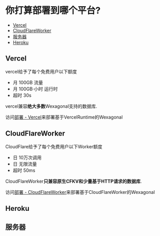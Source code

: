 # 你打算部署到哪个平台?

- [Vercel](#vercel)
- [CloudFlareWorker](#cloudflareworker)
- [服务器](#服务器)
- [Heroku](#Heroku)




## Vercel

vercel给予了每个免费用户以下额度

- 月 100GB 流量
- 月 100GB·小时 运行时
- 超时 30s

vercel兼容**绝大多数**Wexagonal支持的数据库.

访问[部署 - Vercel](/deploy/vercel)来部署基于VercelRuntime的Wexagonal

## CloudFlareWorker

CloudFlare给予了每个免费用户以下Worker额度
- 日 10万次调用
- 日 无限流量
- 超时 50ms

CloudFlareWorker**只兼容原生CFKV和少量基于HTTP请求的数据库**.

访问[部署 - CloudFlareWorker](/deploy/cfworker)来部署基于CloudFlareWorker的Wexagonal




## Heroku

## 服务器